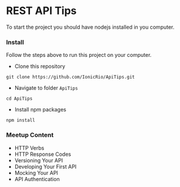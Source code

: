 # REST API Tips

To start the project you should have nodejs installed in you computer.

### Install

Follow the steps above to run this project on your computer.

- Clone this repository

`git clone https://github.com/IonicRio/ApiTips.git`

- Navigate to folder `ApiTips`

`cd ApiTips`

- Install npm packages

`npm install`

### Meetup Content

+ HTTP Verbs
+ HTTP Response Codes
+ Versioning Your API
+ Developing Your First API
+ Mocking Your API
+ API Authentication
